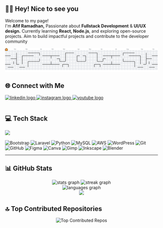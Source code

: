 ## 👩‍💻 Hey! Nice to see you
<p align="left">
Welcome to my page! <br>
I'm <b>Afif Ramadhan,</b> Passionate about <b>Fullstack Development</b> & <b>UI/UX design.</b> Currently learning <b>React, Node.js</b>, and exploring open-source projects. Aim to build impactful projects and contribute to the developer community
</p>

<picture>
  <source media="(prefers-color-scheme: dark)" srcset="https://raw.githubusercontent.com/afif23170si-ui/afif23170si-ui/output/pacman-contribution-graph-dark.svg">
  <source media="(prefers-color-scheme: light)" srcset="https://raw.githubusercontent.com/afif23170si-ui/afif23170si-ui/output/pacman-contribution-graph.svg">
  <img alt="pacman contribution graph" src="https://raw.githubusercontent.com/afif23170si-ui/afif23170si-ui/output/pacman-contribution-graph.svg">
</picture>

## 🌐 Connect with Me
<div align="left">
  <a href="https://linkedin.com/in/afifrmdhn" target="_blank">
    <img src="https://img.shields.io/static/v1?message=LinkedIn&logo=linkedin&label=&color=0077B5&logoColor=white&style=for-the-badge" height="25" alt="linkedin logo" />
  </a>
  <a href="https://instagram.com/aafif.r" target="_blank">
    <img src="https://img.shields.io/static/v1?message=Instagram&logo=instagram&label=&color=E4405F&logoColor=white&style=for-the-badge" height="25" alt="instagram logo" />
  </a>
  <a href="https://youtube.com" target="_blank">
    <img src="https://img.shields.io/static/v1?message=Youtube&logo=youtube&label=&color=FF0000&logoColor=white&style=for-the-badge" height="25" alt="youtube logo" />
  </a>
</div> <br>

## 💻 Tech Stack
<img src="https://skillicons.dev/icons?i=html,css,js,php" height="40" />

![Bootstrap](https://img.shields.io/badge/bootstrap-%238511FA.svg?style=for-the-badge&logo=bootstrap&logoColor=white)
![Laravel](https://img.shields.io/badge/laravel-%23FF2D20.svg?style=for-the-badge&logo=laravel&logoColor=white)
![Python](https://img.shields.io/badge/python-3670A0?style=for-the-badge&logo=python&logoColor=ffdd54)
![MySQL](https://img.shields.io/badge/mysql-4479A1.svg?style=for-the-badge&logo=mysql&logoColor=white)
![AWS](https://img.shields.io/badge/AWS-%23FF9900.svg?style=for-the-badge&logo=amazon-aws&logoColor=white)
![WordPress](https://img.shields.io/badge/WordPress-%23117AC9.svg?style=for-the-badge&logo=WordPress&logoColor=white)
![Git](https://img.shields.io/badge/git-%23F05033.svg?style=for-the-badge&logo=git&logoColor=white)
![GitHub](https://img.shields.io/badge/github-%23121011.svg?style=for-the-badge&logo=github&logoColor=white)
![Figma](https://img.shields.io/badge/figma-%23F24E1E.svg?style=for-the-badge&logo=figma&logoColor=white)
![Canva](https://img.shields.io/badge/Canva-%2300C4CC.svg?style=for-the-badge&logo=Canva&logoColor=white)
![Gimp](https://img.shields.io/badge/Gimp-657D8B?style=for-the-badge&logo=gimp&logoColor=FFFFFF)
![Inkscape](https://img.shields.io/badge/Inkscape-e0e0e0?style=for-the-badge&logo=inkscape&logoColor=080A13)
![Blender](https://img.shields.io/badge/blender-%23F5792A.svg?style=for-the-badge&logo=blender&logoColor=white)

---

<h2 align="left">📊 GitHub Stats</h2>

<div align="center">
  <img src="https://github-readme-stats.vercel.app/api?username=afif23170si-ui&theme=dark&show_icons=true" height="150" alt="stats graph"/>
  <img src="https://nirzak-streak-stats.vercel.app/?user=afif23170si-ui&theme=dark" height="150" alt="streak graph"/>
</div>

<div align="center">
  <img src="https://github-readme-stats.vercel.app/api/top-langs/?username=afif23170si-ui&theme=dark&layout=compact" height="150" alt="languages graph"/>
</div>

<div align="center">
  <img width="500px" src="https://media0.giphy.com/media/v1.Y2lkPTc5MGI3NjExeG44MHVnM2F1MGRrNnNkODVlaTZ4YmJxZGptbzU5MXllMWprYnl2MCZlcD12MV9pbnRlcm5hbF9naWZfYnlfaWQmY3Q9Zw/SWoSkN6DxTszqIKEqv/giphy.gif"/>
</div>

<h2 align="left">🔝 Top Contributed Repositories</h2>

<div align="center">
  <img src="https://github-contributor-stats.vercel.app/api?username=afif23170si-ui&limit=5&theme=dark&combine_all_yearly_contributions=true" alt="Top Contributed Repos"/>
</div>

<!-- Proudly created with GPRM ( https://gprm.itsvg.in ) -->

